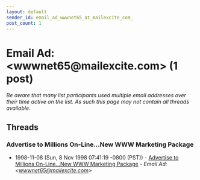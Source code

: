 ```yaml
---
layout: default
sender_id: email_ad_wwwnet65_at_mailexcite_com_
post_count: 1
---
```


# Email Ad: <wwwnet65<span>@</span>mailexcite.com> (1 post)

_Be aware that many list participants used multiple email addresses over their time active on the list. As such this page may not contain all threads available._

## Threads

### Advertise to Millions On-Line...New WWW Marketing Package
+ 1998-11-08 (Sun, 8 Nov 1998 07:41:19 -0800 (PST)) - [Advertise to Millions On-Line...New WWW Marketing Package](/archive/1998/11/095e54012314944fd7f9847c8ad36abd2621616037b610dec524d9857ebfa649) - _Email Ad: \<wwwnet65@mailexcite.com\>_

